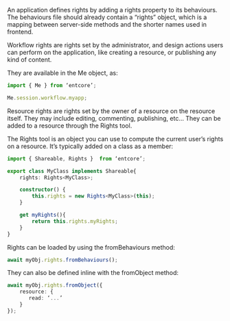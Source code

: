 An application defines rights by adding a rights property to its behaviours. The behaviours file should already contain a “rights” object, which is a mapping between server-side methods and the shorter names used in frontend.

Workflow rights are rights set by the administrator, and design actions users can perform on the application, like creating a resource, or publishing any kind of content.

They are available in the Me object, as:

``` typescript
import { Me } from ‘entcore’;

Me.session.workflow.myapp;
```

Resource rights are rights set by the owner of a resource on the resource itself. They may include editing, commenting, publishing, etc… They can be added to a resource through the Rights tool.

The Rights tool is an object you can use to compute the current user’s rights on a resource. It’s typically added on a class as a member:

``` typescript
import { Shareable, Rights }  from ‘entcore’;

export class MyClass implements Shareable{
    rights: Rights<MyClass>;

    constructor() {
        this.rights = new Rights<MyClass>(this);
    }

    get myRights(){
        return this.rights.myRights;
    }
}
```

Rights can be loaded by using the fromBehaviours method:

``` typescript
await myObj.rights.fromBehaviours();
```

They can also be defined inline with the fromObject method:

``` typescript
await myObj.rights.fromObject({
    resource: {
       read: ‘...’
    }
});
```
